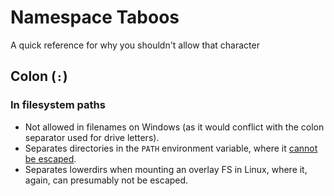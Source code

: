 # Namespace Taboos

A quick reference for why you shouldn't allow that character

## Colon (`:`)

### In filesystem paths

- Not allowed in filenames on Windows (as it would conflict with the colon separator used for drive letters).
- Separates directories in the `PATH` environment variable, where it [cannot be escaped](https://stackoverflow.com/questions/14661373/how-to-escape-colon-in-path-on-unix).
- Separates lowerdirs when mounting an overlay FS in Linux, where it, again, can presumably not be escaped.
